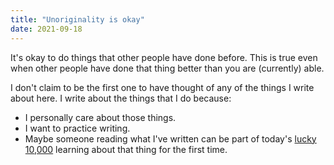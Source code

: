 ```yaml
---
title: "Unoriginality is okay"
date: 2021-09-18
---
```


It's okay to do things that other people have done before. This is true even
when other people have done that thing better than you are (currently) able.

I don't claim to be the first one to have thought of any of the things I write
about here. I write about the things that I do because:

- I personally care about those things.
- I want to practice writing.
- Maybe someone reading what I've written can be part of today's
  [lucky 10,000][lucky] learning about that thing for the first time.

[lucky]: https://xkcd.com/1053/
